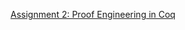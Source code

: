 [Assignment 2: Proof Engineering in Coq](http://staff.ustc.edu.cn/~bjhua/courses/theory/2021/assignment/assign2/index.html)
